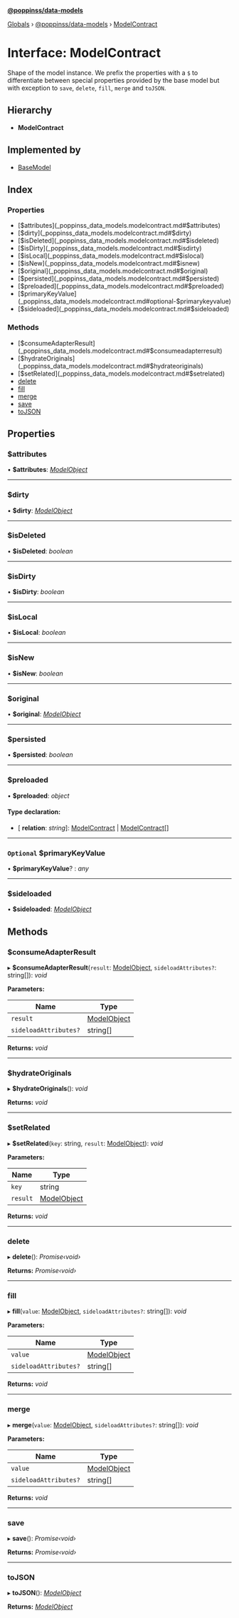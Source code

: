 **[@poppinss/data-models](../README.md)**

[Globals](../README.md) › [@poppinss/data-models](../modules/_poppinss_data_models.md) › [ModelContract](_poppinss_data_models.modelcontract.md)

# Interface: ModelContract

Shape of the model instance. We prefix the properties with a `$` to
differentiate between special properties provided by the base
model but with exception to `save`, `delete`, `fill`, `merge`
and `toJSON`.

## Hierarchy

* **ModelContract**

## Implemented by

* [BaseModel](../classes/_src_model_basemodel_.basemodel.md)

## Index

### Properties

* [$attributes](_poppinss_data_models.modelcontract.md#$attributes)
* [$dirty](_poppinss_data_models.modelcontract.md#$dirty)
* [$isDeleted](_poppinss_data_models.modelcontract.md#$isdeleted)
* [$isDirty](_poppinss_data_models.modelcontract.md#$isdirty)
* [$isLocal](_poppinss_data_models.modelcontract.md#$islocal)
* [$isNew](_poppinss_data_models.modelcontract.md#$isnew)
* [$original](_poppinss_data_models.modelcontract.md#$original)
* [$persisted](_poppinss_data_models.modelcontract.md#$persisted)
* [$preloaded](_poppinss_data_models.modelcontract.md#$preloaded)
* [$primaryKeyValue](_poppinss_data_models.modelcontract.md#optional-$primarykeyvalue)
* [$sideloaded](_poppinss_data_models.modelcontract.md#$sideloaded)

### Methods

* [$consumeAdapterResult](_poppinss_data_models.modelcontract.md#$consumeadapterresult)
* [$hydrateOriginals](_poppinss_data_models.modelcontract.md#$hydrateoriginals)
* [$setRelated](_poppinss_data_models.modelcontract.md#$setrelated)
* [delete](_poppinss_data_models.modelcontract.md#delete)
* [fill](_poppinss_data_models.modelcontract.md#fill)
* [merge](_poppinss_data_models.modelcontract.md#merge)
* [save](_poppinss_data_models.modelcontract.md#save)
* [toJSON](_poppinss_data_models.modelcontract.md#tojson)

## Properties

###  $attributes

• **$attributes**: *[ModelObject](_poppinss_data_models.modelobject.md)*

___

###  $dirty

• **$dirty**: *[ModelObject](_poppinss_data_models.modelobject.md)*

___

###  $isDeleted

• **$isDeleted**: *boolean*

___

###  $isDirty

• **$isDirty**: *boolean*

___

###  $isLocal

• **$isLocal**: *boolean*

___

###  $isNew

• **$isNew**: *boolean*

___

###  $original

• **$original**: *[ModelObject](_poppinss_data_models.modelobject.md)*

___

###  $persisted

• **$persisted**: *boolean*

___

###  $preloaded

• **$preloaded**: *object*

#### Type declaration:

* \[ **relation**: *string*\]: [ModelContract](_poppinss_data_models.modelcontract.md) | [ModelContract](_poppinss_data_models.modelcontract.md)[]

___

### `Optional` $primaryKeyValue

• **$primaryKeyValue**? : *any*

___

###  $sideloaded

• **$sideloaded**: *[ModelObject](_poppinss_data_models.modelobject.md)*

## Methods

###  $consumeAdapterResult

▸ **$consumeAdapterResult**(`result`: [ModelObject](_poppinss_data_models.modelobject.md), `sideloadAttributes?`: string[]): *void*

**Parameters:**

Name | Type |
------ | ------ |
`result` | [ModelObject](_poppinss_data_models.modelobject.md) |
`sideloadAttributes?` | string[] |

**Returns:** *void*

___

###  $hydrateOriginals

▸ **$hydrateOriginals**(): *void*

**Returns:** *void*

___

###  $setRelated

▸ **$setRelated**(`key`: string, `result`: [ModelObject](_poppinss_data_models.modelobject.md)): *void*

**Parameters:**

Name | Type |
------ | ------ |
`key` | string |
`result` | [ModelObject](_poppinss_data_models.modelobject.md) |

**Returns:** *void*

___

###  delete

▸ **delete**(): *Promise‹void›*

**Returns:** *Promise‹void›*

___

###  fill

▸ **fill**(`value`: [ModelObject](_poppinss_data_models.modelobject.md), `sideloadAttributes?`: string[]): *void*

**Parameters:**

Name | Type |
------ | ------ |
`value` | [ModelObject](_poppinss_data_models.modelobject.md) |
`sideloadAttributes?` | string[] |

**Returns:** *void*

___

###  merge

▸ **merge**(`value`: [ModelObject](_poppinss_data_models.modelobject.md), `sideloadAttributes?`: string[]): *void*

**Parameters:**

Name | Type |
------ | ------ |
`value` | [ModelObject](_poppinss_data_models.modelobject.md) |
`sideloadAttributes?` | string[] |

**Returns:** *void*

___

###  save

▸ **save**(): *Promise‹void›*

**Returns:** *Promise‹void›*

___

###  toJSON

▸ **toJSON**(): *[ModelObject](_poppinss_data_models.modelobject.md)*

**Returns:** *[ModelObject](_poppinss_data_models.modelobject.md)*
